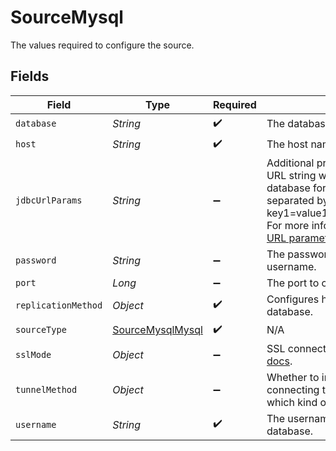 # SourceMysql

The values required to configure the source.


## Fields

| Field                                                                                                                                                                                                                                                                                                                                                       | Type                                                                                                                                                                                                                                                                                                                                                        | Required                                                                                                                                                                                                                                                                                                                                                    | Description                                                                                                                                                                                                                                                                                                                                                 | Example                                                                                                                                                                                                                                                                                                                                                     |
| ----------------------------------------------------------------------------------------------------------------------------------------------------------------------------------------------------------------------------------------------------------------------------------------------------------------------------------------------------------- | ----------------------------------------------------------------------------------------------------------------------------------------------------------------------------------------------------------------------------------------------------------------------------------------------------------------------------------------------------------- | ----------------------------------------------------------------------------------------------------------------------------------------------------------------------------------------------------------------------------------------------------------------------------------------------------------------------------------------------------------- | ----------------------------------------------------------------------------------------------------------------------------------------------------------------------------------------------------------------------------------------------------------------------------------------------------------------------------------------------------------- | ----------------------------------------------------------------------------------------------------------------------------------------------------------------------------------------------------------------------------------------------------------------------------------------------------------------------------------------------------------- |
| `database`                                                                                                                                                                                                                                                                                                                                                  | *String*                                                                                                                                                                                                                                                                                                                                                    | :heavy_check_mark:                                                                                                                                                                                                                                                                                                                                          | The database name.                                                                                                                                                                                                                                                                                                                                          |                                                                                                                                                                                                                                                                                                                                                             |
| `host`                                                                                                                                                                                                                                                                                                                                                      | *String*                                                                                                                                                                                                                                                                                                                                                    | :heavy_check_mark:                                                                                                                                                                                                                                                                                                                                          | The host name of the database.                                                                                                                                                                                                                                                                                                                              |                                                                                                                                                                                                                                                                                                                                                             |
| `jdbcUrlParams`                                                                                                                                                                                                                                                                                                                                             | *String*                                                                                                                                                                                                                                                                                                                                                    | :heavy_minus_sign:                                                                                                                                                                                                                                                                                                                                          | Additional properties to pass to the JDBC URL string when connecting to the database formatted as 'key=value' pairs separated by the symbol '&'. (example: key1=value1&key2=value2&key3=value3). For more information read about <a href="https://dev.mysql.com/doc/connector-j/8.0/en/connector-j-reference-jdbc-url-format.html">JDBC URL parameters</a>. |                                                                                                                                                                                                                                                                                                                                                             |
| `password`                                                                                                                                                                                                                                                                                                                                                  | *String*                                                                                                                                                                                                                                                                                                                                                    | :heavy_minus_sign:                                                                                                                                                                                                                                                                                                                                          | The password associated with the username.                                                                                                                                                                                                                                                                                                                  |                                                                                                                                                                                                                                                                                                                                                             |
| `port`                                                                                                                                                                                                                                                                                                                                                      | *Long*                                                                                                                                                                                                                                                                                                                                                      | :heavy_minus_sign:                                                                                                                                                                                                                                                                                                                                          | The port to connect to.                                                                                                                                                                                                                                                                                                                                     | 3306                                                                                                                                                                                                                                                                                                                                                        |
| `replicationMethod`                                                                                                                                                                                                                                                                                                                                         | *Object*                                                                                                                                                                                                                                                                                                                                                    | :heavy_check_mark:                                                                                                                                                                                                                                                                                                                                          | Configures how data is extracted from the database.                                                                                                                                                                                                                                                                                                         |                                                                                                                                                                                                                                                                                                                                                             |
| `sourceType`                                                                                                                                                                                                                                                                                                                                                | [SourceMysqlMysql](../../models/shared/SourceMysqlMysql.md)                                                                                                                                                                                                                                                                                                 | :heavy_check_mark:                                                                                                                                                                                                                                                                                                                                          | N/A                                                                                                                                                                                                                                                                                                                                                         |                                                                                                                                                                                                                                                                                                                                                             |
| `sslMode`                                                                                                                                                                                                                                                                                                                                                   | *Object*                                                                                                                                                                                                                                                                                                                                                    | :heavy_minus_sign:                                                                                                                                                                                                                                                                                                                                          | SSL connection modes. Read more <a href="https://dev.mysql.com/doc/connector-j/8.0/en/connector-j-reference-using-ssl.html"> in the docs</a>.                                                                                                                                                                                                               |                                                                                                                                                                                                                                                                                                                                                             |
| `tunnelMethod`                                                                                                                                                                                                                                                                                                                                              | *Object*                                                                                                                                                                                                                                                                                                                                                    | :heavy_minus_sign:                                                                                                                                                                                                                                                                                                                                          | Whether to initiate an SSH tunnel before connecting to the database, and if so, which kind of authentication to use.                                                                                                                                                                                                                                        |                                                                                                                                                                                                                                                                                                                                                             |
| `username`                                                                                                                                                                                                                                                                                                                                                  | *String*                                                                                                                                                                                                                                                                                                                                                    | :heavy_check_mark:                                                                                                                                                                                                                                                                                                                                          | The username which is used to access the database.                                                                                                                                                                                                                                                                                                          |                                                                                                                                                                                                                                                                                                                                                             |